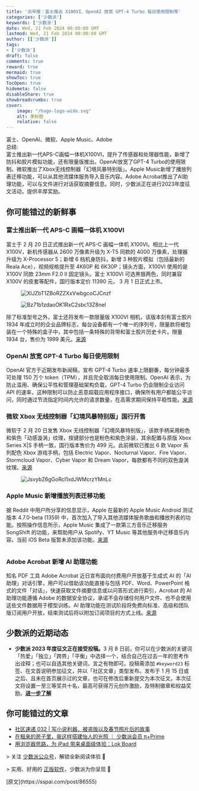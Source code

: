 ```yaml
---
title: '派早报：富士推出 X100VI、OpenAI 放宽 GPT-4 Turbo 每日使用限制等'
categories: ['少数派']
keywords: ['少数派']
date: Wed, 21 Feb 2024 00:00:00 GMT
lastmod: Wed, 21 Feb 2024 00:00:00 GMT
author: [['少数派']]
tags: 
- ['少数派']
draft: false 
comments: true
reward: true 
mermaid: true 
showToc: true 
TocOpen: true 
hidemeta: false 
disableShare: true 
showbreadcrumbs: true 
cover:
    image: "/hugo-logo-wide.svg"
    alt: 果粉圈
    relative: false
---
```


<div>

<div> 富士、OpenAI、微软、Apple Music、Adobe<br/>
总结:<br/>
富士推出新一代APS-C画幅一体机X100VI，提升了传感器和处理器性能，新增了防抖和胶片模拟功能，还有限量版推出。OpenAI放宽了GPT-4 Turbo的使用限制。微软推出了Xbox无线控制器「幻境风暴特别版」。Apple Music新增了播放列表迁移功能，可以从其他流媒体服务导入音乐内容。Adobe Acrobat推出了AI助理功能，可以与文件进行对话获取摘要信息。同时，少数派正在进行2023年度征文活动，提供丰厚奖励。 <div>
<h2>你可能错过的新鲜事</h2><h3>富士推出新一代 APS-C 画幅一体机 X100VI</h3><p>富士于 2 月 20 日正式推出新一代 APS-C 画幅一体机 X100VI。相比上一代 X100V，新机传感器从 2600 万像素升级为 X-T5 同款的 4000 万像素，处理器升级为 X-Processor 5；新增 6 档机身防抖，新增 3 种胶片模拟（包括最新的 Reala Ace），视频规格提升至 4K60P 和 6K30P；镜头方面，X100VI 使用的是 X100V 同款 23mm F2.0 II 固定镜头。富士 X100VI 可选黑银两色，同时兼容 X100V 的皮套等配件，国行版本定价 11390 元， 3 月 1 日正式上市。</p><figure class="image ss-img-wrapper"><img alt="XIJZbT1ZBoRZZXxVwbgcoCJCnzf" src="https://cdn.sspai.com/editor/u_/cnadvulb34tenbpc0pcg?imageView2/2/w/1120/q/90/interlace/1/ignore-error/1"/></figure><figure class="image ss-img-wrapper"><img alt="Bz71b1zdaoOK1RxC2sbc13Z8neI" src="https://cdn.sspai.com/editor/u_/cnadvutb34tenbpc0pd0?imageView2/2/w/1120/q/90/interlace/1/ignore-error/1"/></figure><p>除了标准型号之外，富士还将发布一款限量版 X100VI 相机，该版本刻有富士胶片 1934 年成立时的企业品牌标志，每台设备都有一个唯一的序列号，限量款将被包装在一个特殊的盒子中，其中包括一条特殊的背带和富士胶片历史卡片。限量 1934 台，售价为 1999 美元。<a href="https://m.ithome.com/html/751018.htm">来源</a></p><h3>OpenAI 放宽 GPT-4 Turbo 每日使用限制</h3><p>OpenAI 官方于近期发布新闻稿，宣布 GPT-4 Turbo 速率上限翻番，每分钟最多可处理 150 万个 token（TPM），并且完全取消每日使用限制。OpenAI 表示，为防止滥用、确保公平性和管理基础架构负载，GPT-4 Turbo 仍会限制企业访问 API 的速率，这种限制可以防止恶意超载应用程序接口，确保所有用户都能公平访问，同时通过节流指定时间内允许的请求数量，在高需求期间保持平稳性能。<a href="https://www.pingwest.com/w/292580">来源</a></p><h3>微软 Xbox 无线控制器「幻境风暴特别版」国行开售</h3><p>微软于 2 月 20 日发售 Xbox 无线控制器「幻境风暴特别版」，该款手柄采用粉色和紫色「动感漩涡」纹理，按键部分也是粉色和紫色涂装，其余配置与原版 Xbox Series X|S 手柄一致，国行版本售价为 499 元。此前微软已推出 6 款 Vapor 系列配色 Xbox 游戏手柄，包括 Electric Vapor、Nocturnal Vapor、Fire Vapor、Stormcloud Vapor、Cyber Vapor 和 Dream Vapor，每款都有不同的双色漩涡纹理。<a href="https://m.ithome.com/html/751019.htm">来源</a></p><figure class="image ss-img-wrapper"><img alt="JsvybZ6gGoRcl1xdJWMcrzYMnLc" src="https://cdn.sspai.com/editor/u_/cnadvv5b34tenbpc0pdg?imageView2/2/w/1120/q/90/interlace/1/ignore-error/1"/></figure><h3>Apple Music 新增播放列表迁移功能</h3><p>据 Reddit 中用户所分享的信息显示，Apple 在最新的 Apple Music Android 测试版本 4.7.0-beta (1359) 中，首次加入了导入其他流媒体服务歌曲和播放列表的功能。按照操作信息所示，Apple Music 集成了一款第三方音乐迁移服务 SongShift 的功能，来帮助用户从 Spotify、YT Music 等其他服务中迁移音乐内容。当前 iOS Beta 版暂未添加该功能。<a href="https://www.reddit.com/r/AppleMusic/comments/1at8g93/apple_music_470beta_1359_for_android_apple/#iossharentf">来源</a></p><figure class="ss-imgRows"><img alt="" src="https://cdn.sspai.com/2024/02/21/86afab8a7130dbe4c173032d244c1264.png?imageView2/2/w/1120/q/90/interlace/1/ignore-error/1"/><img alt="" src="https://cdn.sspai.com/2024/02/21/42082c7cf0070f9b81c9e43133784ed6.png?imageView2/2/w/1120/q/90/interlace/1/ignore-error/1"/></figure><h3>Adobe Acrobat 新增 AI 助理功能</h3><p>知名 PDF 工具 Adobe Acrobat 近日宣布面向付费用户开放基于生成式 AI 的「AI 助理」对话引擎，用户可以借助该功能直接与包括 PDF、Word、PowerPoint 格式的文件「对话」，快速获取文件摘要信息或以问答形式进行索引，Acrobat 的 AI 助理功能遵循 Adobe 的数据安全协议，承诺不会存储任何用户文件、也不会使用这些文件数据用于模型训练。AI 助理功能在测试阶段将免费向标准、高级和团队版订阅用户开放，结束测试后将以附加订阅项目的方式上线。<a href="https://www.theverge.com/2024/2/20/24077217/adobe-acrobat-generative-ai-assistant-chatbot-pdf-document">来源</a></p><h2>少数派的近期动态</h2><ul><li><strong>少数派 2023 年度征文正在接受投稿。</strong>3 月 8 日前，你可以在少数派的关键词「热爱」「独立」「跨界」「平衡」中选择一个，结合自己在过去一年的思考作出诠释；也可以自选其他关键词，言之有物即可。投稿需添加 <code>#keyword23</code> 标签、在文首说明参加征文，并以「社区文章」类型发布。发布于 1 月 15 日或之后、且未在首页展示过的文章，也可在修改后重新提交为本次征文。本次征文将设置一至三等奖共十名，最高可获得万元创作激励，及特制徽章和权益奖励。<a href="https://sspai.com/post/86409"><strong>进一步了解</strong></a></li></ul><h2>你可能错过的文章</h2><ul><li><a href="https://sspai.com/post/86538">社区速递 032 | 写小说利器、被盗版以及春节照片后的故事</a></li><li><a href="https://sspai.com/prime/story/lighting-design-for-rented-properties">在租来的房子里，我这样搭建怡人的光照 ｜ 少数派会员 π+Prime</a></li><li><a href="https://sspai.com/post/86288">用浏览器思路，为 iPad 带来桌面级体验：Lok Board</a></li></ul><p>&gt; 关注 <a href="https://sspai.com/s/J71e">少数派公众号</a>，解锁全新阅读体验 📰</p><p>&gt; 实用、好用的 <a href="https://sspai.com/mall">正版软件</a>，少数派为你呈现 🚀</p>
</div></div>
</div>

<div>
[原文](https://sspai.com/post/86555)
</div>

